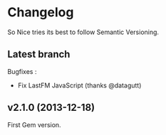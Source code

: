 Changelog
=========

So Nice tries its best to follow Semantic Versioning.

## Latest branch

Bugfixes :

- Fix LastFM JavaScript (thanks @datagutt)

## v2.1.0 (2013-12-18)

First Gem version.
